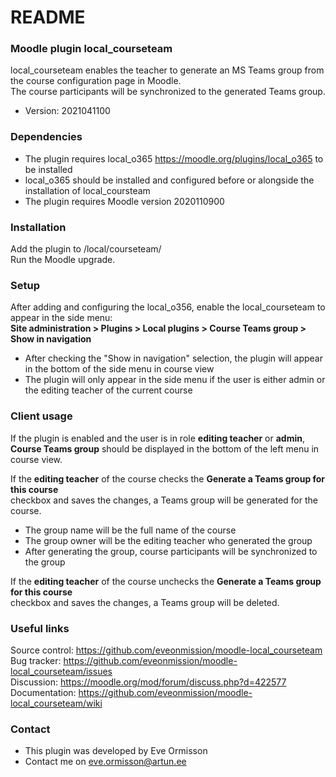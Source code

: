 # README #

### Moodle plugin local_courseteam ###

local_courseteam enables the teacher to generate an MS Teams group from the course configuration page in Moodle.  
The course participants will be synchronized to the generated Teams group.  

* Version: 2021041100

### Dependencies ###

* The plugin requires local_o365 https://moodle.org/plugins/local_o365 to be installed
* local_o365 should be installed and configured before or alongside the installation of local_coursteam
* The plugin requires Moodle version 2020110900

### Installation ###

Add the plugin to /local/courseteam/  
Run the Moodle upgrade.

### Setup ###

After adding and configuring the local_o356, enable the local_courseteam to appear in the side menu:  
**Site administration > Plugins > Local plugins > Course Teams group > Show in navigation**

* After checking the "Show in navigation" selection, the plugin will appear in the bottom of the side menu in course view
* The plugin will only appear in the side menu if the user is either admin or the editing teacher of the current course

### Client usage ###

If the plugin is enabled and the user is in role **editing teacher** or **admin**,  
**Course Teams group** should be displayed in the bottom of the left menu in course view.

If the **editing teacher** of the course checks the **Generate a Teams group for this course**  
checkbox and saves the changes, a Teams group will be generated for the course. 

* The group name will be the full name of the course
* The group owner will be the editing teacher who generated the group
* After generating the group, course participants will be synchronized to the group

If the **editing teacher** of the course unchecks the **Generate a Teams group for this course**  
checkbox and saves the changes, a Teams group will be deleted.

### Useful links ###

Source control: https://github.com/eveonmission/moodle-local_courseteam  
Bug tracker: https://github.com/eveonmission/moodle-local_courseteam/issues  
Discussion: https://moodle.org/mod/forum/discuss.php?d=422577  
Documentation: https://github.com/eveonmission/moodle-local_courseteam/wiki  

### Contact ###

* This plugin was developed by Eve Ormisson
* Contact me on eve.ormisson@artun.ee
